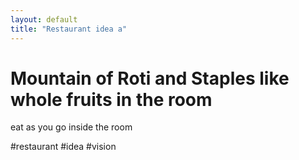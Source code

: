 ```yaml
---
layout: default
title: "Restaurant idea a"
---
```


# Mountain of Roti and Staples like whole fruits in the room
eat as you go inside the room

#restaurant #idea #vision

